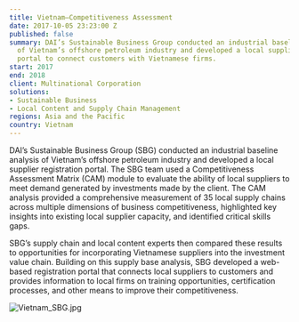 ```yaml
---
title: Vietnam—Competitiveness Assessment
date: 2017-10-05 23:23:00 Z
published: false
summary: DAI’s Sustainable Business Group conducted an industrial baseline analysis
  of Vietnam’s offshore petroleum industry and developed a local supplier registration
  portal to connect customers with Vietnamese firms.
start: 2017
end: 2018
client: Multinational Corporation
solutions:
- Sustainable Business
- Local Content and Supply Chain Management
regions: Asia and the Pacific
country: Vietnam
---
```


DAI’s Sustainable Business Group (SBG) conducted an industrial baseline analysis of Vietnam’s offshore petroleum industry and developed a local supplier registration portal. The SBG team used a Competitiveness Assessment Matrix (CAM) module to evaluate the ability of local suppliers to meet demand generated by investments made by the client. The CAM analysis provided a comprehensive measurement of 35 local supply chains across multiple dimensions of business competitiveness, highlighted key insights into existing local supplier capacity, and identified critical skills gaps.

SBG’s supply chain and local content experts then compared these results to opportunities for incorporating Vietnamese suppliers into the investment value chain. Building on this supply base analysis, SBG developed a web-based registration portal that connects local suppliers to customers and provides information to local firms on training opportunities, certification processes, and other means to improve their competitiveness.

![Vietnam_SBG.jpg](/uploads/Vietnam_SBG.jpg)